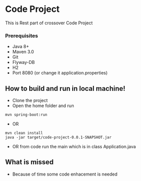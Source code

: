 # Code Project

This is Rest part of crossover Code Project

### Prerequisites
* Java 8+
* Maven 3.0
* Git
* Flyway-DB
* H2
* Port 8080 (or change it application.properties)

## How to build and run in local machine!

- Clone the project
- Open the home folder and run 
```shell
mvn spring-boot:run
```
- OR 
```shell
mvn clean install
java -jar target/code-project-0.0.1-SNAPSHOT.jar
```
- OR from code run the main which is in class Application.java


## What is missed
- Because of time some code enhacement is needed